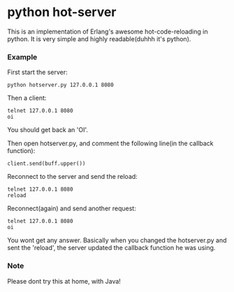 python hot-server
===========

This is an implementation of Erlang's awesome hot-code-reloading
in python.
It is very simple and highly readable(duhhh it's python).

### Example
First start the server:

    python hotserver.py 127.0.0.1 8080


Then a client:

    telnet 127.0.0.1 8080
    oi
You should get back an 'OI'.


Then open hotserver.py, and comment the following line(in the callback function):

    client.send(buff.upper())

Reconnect to the server and send the reload:

    telnet 127.0.0.1 8080
    reload

Reconnect(again) and send another request:

    telnet 127.0.0.1 8080
    oi

You wont get any answer.
Basically when you changed the hotserver.py and
sent the 'reload', the server updated the
callback function he was using.

### Note
Please dont try this at home, with Java!
